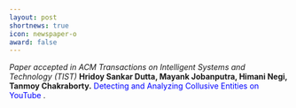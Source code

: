 ```yaml
---
layout: post
shortnews: true
icon: newspaper-o
award: false
---
```


<i>Paper accepted in ACM Transactions on Intelligent Systems and Technology (TIST) </i> <b> Hridoy Sankar Dutta, Mayank Jobanputra, Himani Negi, Tanmoy Chakraborty.</b> <font color="blue"> Detecting and Analyzing Collusive Entities on YouTube </font>.